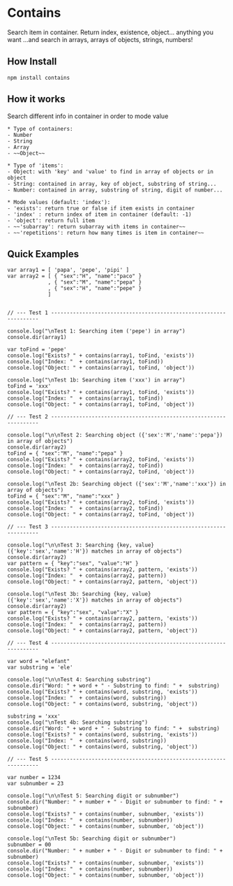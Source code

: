 
# Contains

Search item in container. Return index, existence, object... anything you want
...and search in arrays, arrays of objects, strings, numbers!

## How Install

	npm install contains

## How it works

Search different info in container in order to mode value

	* Type of containers:
	- Number
	- String
	- Array
	- ~~Object~~

	* Type of 'items':
	- Object: with 'key' and 'value' to find in array of objects or in object
	- String: contained in array, key of object, substring of string...
	- Number: contained in array, substring of string, digit of number...

	* Mode values (default: 'index'):
	- 'exists': return true or false if item exists in container
	- 'index' : return index of item in container (default: -1)
	- 'object': return full item
	- ~~'subarray': return subarray with items in container~~
	- ~~'repetitions': return how many times is item in container~~


## Quick Examples

```
var array1 = [ 'papa', 'pepe', 'pipi' ]
var array2 = [ { "sex":"H", "name":"paco" }
             , { "sex":"M", "name":"pepa" }
             , { "sex":"H", "name":"pepe" }
             ]


// --- Test 1 ------------------------------------------------------------------

console.log("\nTest 1: Searching item ('pepe') in array")
console.dir(array1)

var toFind = 'pepe'
console.log("Exists? " + contains(array1, toFind, 'exists'))
console.log("Index: "  + contains(array1, toFind))
console.log("Object: " + contains(array1, toFind, 'object'))

console.log("\nTest 1b: Searching item ('xxx') in array")
toFind = 'xxx'
console.log("Exists? " + contains(array1, toFind, 'exists'))
console.log("Index: "  + contains(array1, toFind))
console.log("Object: " + contains(array1, toFind, 'object'))

// --- Test 2 ------------------------------------------------------------------

console.log("\n\nTest 2: Searching object ({'sex':'M','name':'pepa'}) in array of objects")
console.dir(array2)
toFind = { "sex":"M", "name":"pepa" }
console.log("Exists? " + contains(array2, toFind, 'exists'))
console.log("Index: "  + contains(array2, toFind))
console.log("Object: " + contains(array2, toFind, 'object'))

console.log("\nTest 2b: Searching object ({'sex':'M','name':'xxx'}) in array of objects")
toFind = { "sex":"M", "name":"xxx" }
console.log("Exists? " + contains(array2, toFind, 'exists'))
console.log("Index: "  + contains(array2, toFind))
console.log("Object: " + contains(array2, toFind, 'object'))

// --- Test 3 ------------------------------------------------------------------

console.log("\n\nTest 3: Searching {key, value} ({'key':'sex','name':'H'}) matches in array of objects")
console.dir(array2)
var pattern = { "key":"sex", "value":"H" }
console.log("Exists? " + contains(array2, pattern, 'exists'))
console.log("Index: "  + contains(array2, pattern))
console.log("Object: " + contains(array2, pattern, 'object'))

console.log("\nTest 3b: Searching {key, value} ({'key':'sex','name':'X'}) matches in array of objects")
console.dir(array2)
var pattern = { "key":"sex", "value":"X" }
console.log("Exists? " + contains(array2, pattern, 'exists'))
console.log("Index: "  + contains(array2, pattern))
console.log("Object: " + contains(array2, pattern, 'object'))

// --- Test 4 ------------------------------------------------------------------

var word = "elefant"
var substring = 'ele'

console.log("\n\nTest 4: Searching substring")
console.dir("Word: " + word + " - Substring to find: " +  substring)
console.log("Exists? " + contains(word, substring, 'exists'))
console.log("Index: "  + contains(word, substring))
console.log("Object: " + contains(word, substring, 'object'))

substring = 'xxx'
console.log("\nTest 4b: Searching substring")
console.dir("Word: " + word + " - Substring to find: " +  substring)
console.log("Exists? " + contains(word, substring, 'exists'))
console.log("Index: "  + contains(word, substring))
console.log("Object: " + contains(word, substring, 'object'))

// --- Test 5 ------------------------------------------------------------------

var number = 1234
var subnumber = 23

console.log("\n\nTest 5: Searching digit or subnumber")
console.dir("Number: " + number + " - Digit or subnumber to find: " +  subnumber)
console.log("Exists? " + contains(number, subnumber, 'exists'))
console.log("Index: "  + contains(number, subnumber))
console.log("Object: " + contains(number, subnumber, 'object'))

console.log("\nTest 5b: Searching digit or subnumber")
subnumber = 00
console.dir("Number: " + number + " - Digit or subnumber to find: " +  subnumber)
console.log("Exists? " + contains(number, subnumber, 'exists'))
console.log("Index: "  + contains(number, subnumber))
console.log("Object: " + contains(number, subnumber, 'object'))
```

